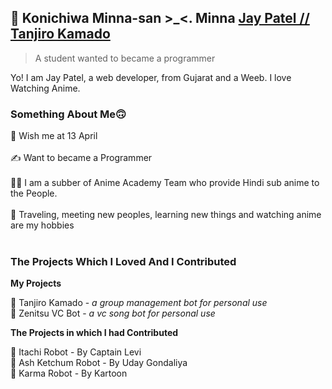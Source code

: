 ## 👋 Konichiwa Minna-san >_<. Minna [Jay Patel // Tanjiro Kamado](https://github.com/JayPatel1314)
> A student wanted to became a programmer

Yo! I am Jay Patel, a web developer, from Gujarat and a Weeb. I love Watching Anime.

### Something About Me🙃 

🎂 Wish me at 13 April </br>
</br>
✍️ Want to became a Programmer </br>
</br>
👷‍♂️ I am a subber of Anime Academy Team who provide Hindi sub anime to the People. </br>
</br>
🚅 Traveling, meeting new peoples, learning new things and watching anime are my hobbies </br>
</br>

### The Projects Which I Loved And I Contributed
**My Projects**

🤖 Tanjiro Kamado - *a group management bot for personal use* </br>
🤖 Zenitsu VC Bot - *a vc song bot for personal use* </br>

**The Projects in which I had Contributed**

🤖 Itachi Robot - By Captain Levi </br>
🤖 Ash Ketchum Robot - By Uday Gondaliya </br>
🤖 Karma Robot - By Kartoon </br>




